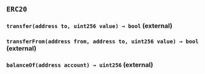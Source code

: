 ## `ERC20`

### `transfer(address to, uint256 value) → bool` (external)

### `transferFrom(address from, address to, uint256 value) → bool` (external)

### `balanceOf(address account) → uint256` (external)
